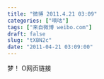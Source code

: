 ```yaml
---
title: "微博 2011.4.21 03:09"
categories: ["嘀咕"]
tags: ["来自微博 weibo.com"]
draft: false
slug: "tXBN2c"
date: "2011-04-21 03:09:00"
---
```


<p>梦！ O网页链接 ​​​​</p>
